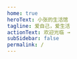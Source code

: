```yaml
---
home: true
heroText: 小张的生活馆
tagline: 爱自己，爱生活
actionText: 欢迎光临 →
subSidebar: false
permalink: /
---
```

